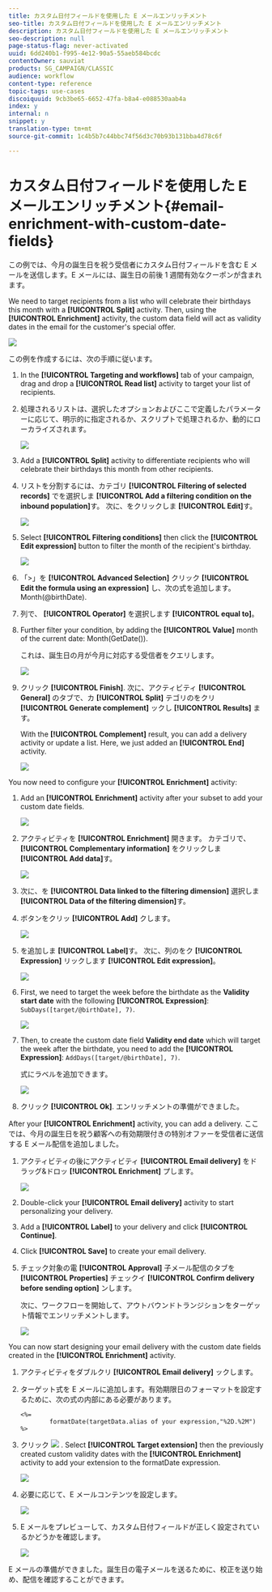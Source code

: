 ```yaml
---
title: カスタム日付フィールドを使用した E メールエンリッチメント
seo-title: カスタム日付フィールドを使用した E メールエンリッチメント
description: カスタム日付フィールドを使用した E メールエンリッチメント
seo-description: null
page-status-flag: never-activated
uuid: 6dd240b1-f995-4e12-90a5-55aeb584bcdc
contentOwner: sauviat
products: SG_CAMPAIGN/CLASSIC
audience: workflow
content-type: reference
topic-tags: use-cases
discoiquuid: 9cb3be65-6652-47fa-b8a4-e088530aab4a
index: y
internal: n
snippet: y
translation-type: tm+mt
source-git-commit: 1c4b5b7c44bbc74f56d3c70b93b131bba4d78c6f

---
```



# カスタム日付フィールドを使用した E メールエンリッチメント{#email-enrichment-with-custom-date-fields}

この例では、今月の誕生日を祝う受信者にカスタム日付フィールドを含む E メールを送信します。E メールには、誕生日の前後 1 週間有効なクーポンが含まれます。

We need to target recipients from a list who will celebrate their birthdays this month with a **[!UICONTROL Split]** activity. Then, using the **[!UICONTROL Enrichment]** activity, the custom data field will act as validity dates in the email for the customer&#39;s special offer.

![](assets/uc_enrichment.png)

この例を作成するには、次の手順に従います。

1. In the **[!UICONTROL Targeting and workflows]** tab of your campaign, drag and drop a **[!UICONTROL Read list]** activity to target your list of recipients.
1. 処理されるリストは、選択したオプションおよびここで定義したパラメーターに応じて、明示的に指定されるか、スクリプトで処理されるか、動的にローカライズされます。

   ![](assets/uc_enrichment_1.png)

1. Add a **[!UICONTROL Split]** activity to differentiate recipients who will celebrate their birthdays this month from other recipients.
1. リストを分割するには、カテゴリ **[!UICONTROL Filtering of selected records]** でを選択しま **[!UICONTROL Add a filtering condition on the inbound population]**&#x200B;す。 次に、をクリックしま **[!UICONTROL Edit]**&#x200B;す。

   ![](assets/uc_enrichment_2.png)

1. Select **[!UICONTROL Filtering conditions]** then click the **[!UICONTROL Edit expression]** button to filter the month of the recipient&#39;s birthday.

   ![](assets/uc_enrichment_3.png)

1. 「>」を **[!UICONTROL Advanced Selection]** クリック **[!UICONTROL Edit the formula using an expression]** し、次の式を追加します。Month(@birthDate).
1. 列で、 **[!UICONTROL Operator]** を選択します **[!UICONTROL equal to]**。
1. Further filter your condition, by adding the **[!UICONTROL Value]** month of the current date: Month(GetDate()).

   これは、誕生日の月が今月に対応する受信者をクエリします。

   ![](assets/uc_enrichment_4.png)

1. クリック **[!UICONTROL Finish]**. 次に、アクティビティ **[!UICONTROL General]** のタブで、カ **[!UICONTROL Split]** テゴリのをクリ **[!UICONTROL Generate complement]** ックし **[!UICONTROL Results]** ます。

   With the **[!UICONTROL Complement]** result, you can add a delivery activity or update a list. Here, we just added an **[!UICONTROL End]** activity.

   ![](assets/uc_enrichment_6.png)

You now need to configure your **[!UICONTROL Enrichment]** activity:

1. Add an **[!UICONTROL Enrichment]** activity after your subset to add your custom date fields.

   ![](assets/uc_enrichment_7.png)

1. アクティビティを **[!UICONTROL Enrichment]** 開きます。 カテゴリで、 **[!UICONTROL Complementary information]** をクリックしま **[!UICONTROL Add data]**&#x200B;す。

   ![](assets/uc_enrichment_8.png)

1. 次に、を **[!UICONTROL Data linked to the filtering dimension]** 選択しま **[!UICONTROL Data of the filtering dimension]**&#x200B;す。
1. ボタンをクリッ **[!UICONTROL Add]** クします。

   ![](assets/uc_enrichment_9.png)

1. を追加しま **[!UICONTROL Label]**&#x200B;す。 次に、列のをク **[!UICONTROL Expression]** リックします **[!UICONTROL Edit expression]**。

   ![](assets/uc_enrichment_10.png)

1. First, we need to target the week before the birthdate as the **Validity start date** with the following **[!UICONTROL Expression]**: `SubDays([target/@birthDate], 7)`.

   ![](assets/uc_enrichment_11.png)

1. Then, to create the custom date field **Validity end date** which will target the week after the birthdate, you need to add the **[!UICONTROL Expression]**: `AddDays([target/@birthDate], 7)`.

   式にラベルを追加できます。

   ![](assets/uc_enrichment_12.png)

1. クリック **[!UICONTROL Ok]**. エンリッチメントの準備ができました。

After your **[!UICONTROL Enrichment]** activity, you can add a delivery. ここでは、今月の誕生日を祝う顧客への有効期限付きの特別オファーを受信者に送信する E メール配信を追加しました。

1. アクティビティの後にアクティビティ **[!UICONTROL Email delivery]** をドラッグ&amp;ドロッ **[!UICONTROL Enrichment]** プします。

   ![](assets/uc_enrichment_15.png)

1. Double-click your **[!UICONTROL Email delivery]** activity to start personalizing your delivery.
1. Add a **[!UICONTROL Label]** to your delivery and click **[!UICONTROL Continue]**.
1. Click **[!UICONTROL Save]** to create your email delivery.
1. チェック対象の電 **[!UICONTROL Approval]** 子メール配信のタブを **[!UICONTROL Properties]** チェックイ **[!UICONTROL Confirm delivery before sending option]** ンします。

   次に、ワークフローを開始して、アウトバウンドトランジションをターゲット情報でエンリッチメントします。

   ![](assets/uc_enrichment_18.png)

You can now start designing your email delivery with the custom date fields created in the **[!UICONTROL Enrichment]** activity.

1. アクティビティをダブルクリ **[!UICONTROL Email delivery]** ックします。
1. ターゲット式を E メールに追加します。有効期限日のフォーマットを設定するために、次の式の内部にある必要があります。

   ```
   <%=
           formatDate(targetData.alias of your expression,"%2D.%2M")  %>
   ```

1. クリック ![](assets/uc_enrichment_16.png) . Select **[!UICONTROL Target extension]** then the previously created custom validity dates with the **[!UICONTROL Enrichment]** activity to add your extension to the formatDate expression.

   ![](assets/uc_enrichment_19.png)

1. 必要に応じて、E メールコンテンツを設定します。

   ![](assets/uc_enrichment_17.png)

1. E メールをプレビューして、カスタム日付フィールドが正しく設定されているかどうかを確認します。

   ![](assets/uc_enrichment_20.png)

E メールの準備ができました。誕生日の電子メールを送るために、校正を送り始め、配信を確認することができます。
